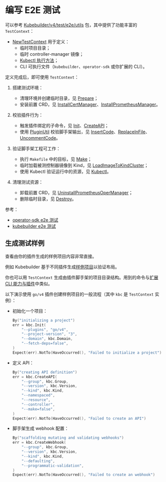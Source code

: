 # 编写 E2E 测试

可以参考 [Kubebuilder/v4/test/e2e/utils][utils-kb] 包，其中提供了功能丰富的 `TestContext`：

- [NewTestContext][new-context] 用于定义：
  - 临时项目目录；
  - 临时 controller-manager 镜像；
  - [Kubectl 执行方法][kubectl-ktc]；
  - CLI 可执行文件（`kubebuilder`、`operator-sdk` 或你扩展的 CLI）。

定义完成后，即可使用 `TestContext`：

1. 搭建测试环境：
   - 清理环境并创建临时目录，见 [Prepare][prepare-method]；
   - 安装前置 CRD，见 [InstallCertManager][cert-manager-install]、[InstallPrometheusManager][prometheus-manager-install]。

2. 校验插件行为：
   - 触发插件绑定的子命令，见 [Init][init-subcommand]、[CreateAPI][create-api-subcommand]；
   - 使用 [PluginUtil][plugin-util] 校验脚手架输出，见 [InsertCode][insert-code]、[ReplaceInFile][replace-in-file]、[UncommentCode][uncomment-code]。

3. 验证脚手架工程可工作：
   - 执行 `Makefile` 中的目标，见 [Make][make-command]；
   - 临时加载被测控制器镜像到 Kind，见 [LoadImageToKindCluster][load-image-to-kind]；
   - 使用 Kubectl 验证运行中的资源，见 [Kubectl][kubectl-ktc]。

4. 清理测试资源：
   - 卸载前置 CRD，见 [UninstallPrometheusOperManager][uninstall-prometheus-manager]；
   - 删除临时目录，见 [Destroy][destroy-method]。

参考：
- [operator-sdk e2e 测试][sdk-e2e-tests]
- [kubebuilder e2e 测试][kb-e2e-tests]

## 生成测试样例

查看由你的插件生成的样例项目内容非常直接。

例如 Kubebuilder 基于不同插件生成[样例项目][kb-samples]以验证布局。

你也可以用 `TestContext` 生成由插件脚手架的项目目录结构。用到的命令与[扩展 CLI 能力与插件][extending-cli]中类似。

以下演示使用 `go/v4` 插件创建样例项目的一般流程（其中 `kbc` 是 `TestContext` 实例）：

- 初始化一个项目：
  ```go
  By("initializing a project")
  err = kbc.Init(
      "--plugins", "go/v4",
      "--project-version", "3",
      "--domain", kbc.Domain,
      "--fetch-deps=false",
  )
  Expect(err).NotTo(HaveOccurred(), "Failed to initialize a project")
  ```

- 定义 API：
  ```go
  By("creating API definition")
  err = kbc.CreateAPI(
      "--group", kbc.Group,
      "--version", kbc.Version,
      "--kind", kbc.Kind,
      "--namespaced",
      "--resource",
      "--controller",
      "--make=false",
  )
  Expect(err).NotTo(HaveOccurred(), "Failed to create an API")
  ```

- 脚手架生成 webhook 配置：
  ```go
  By("scaffolding mutating and validating webhooks")
  err = kbc.CreateWebhook(
      "--group", kbc.Group,
      "--version", kbc.Version,
      "--kind", kbc.Kind,
      "--defaulting",
      "--programmatic-validation",
  )
  Expect(err).NotTo(HaveOccurred(), "Failed to create an webhook")
  ```

[cert-manager-install]: https://pkg.go.dev/sigs.k8s.io/kubebuilder/v4/test/e2e/utils#TestContext.InstallCertManager
[create-api-subcommand]: https://pkg.go.dev/sigs.k8s.io/kubebuilder/v4/test/e2e/utils#TestContext.CreateAPI
[destroy-method]: https://pkg.go.dev/sigs.k8s.io/kubebuilder/v4/test/e2e/utils#TestContext.Destroy
[extending-cli]: ./extending_cli_features_and_plugins.md
[init-subcommand]: https://pkg.go.dev/sigs.k8s.io/kubebuilder/v4/test/e2e/utils#TestContext.Init
[insert-code]: https://pkg.go.dev/sigs.k8s.io/kubebuilder/v4/pkg/plugin/util#InsertCode
[kb-e2e-tests]: https://github.com/kubernetes-sigs/kubebuilder/tree/book-v4/test/e2e
[kb-samples]: https://github.com/kubernetes-sigs/kubebuilder/tree/book-v4/testdata
[kubectl-ktc]: https://pkg.go.dev/sigs.k8s.io/kubebuilder/v4/test/e2e/utils#Kubectl
[load-image-to-kind]: https://pkg.go.dev/sigs.k8s.io/kubebuilder/v4/test/e2e/utils#TestContext.LoadImageToKindCluster
[make-command]: https://pkg.go.dev/sigs.k8s.io/kubebuilder/v4/test/e2e/utils#TestContext.Make
[new-context]: https://pkg.go.dev/sigs.k8s.io/kubebuilder/v4/test/e2e/utils#NewTestContext
[plugin-util]: https://pkg.go.dev/sigs.k8s.io/kubebuilder/v4/pkg/plugin/util
[prepare-method]: https://pkg.go.dev/sigs.k8s.io/kubebuilder/v4/test/e2e/utils#TestContext.Prepare
[prometheus-manager-install]: https://pkg.go.dev/sigs.k8s.io/kubebuilder/v4/test/e2e/utils#TestContext.InstallPrometheusOperManager
[replace-in-file]: https://pkg.go.dev/sigs.k8s.io/kubebuilder/v4/pkg/plugin/util#ReplaceInFile
[sdk-e2e-tests]: https://github.com/operator-framework/operator-sdk/tree/master/test/e2e/go
[uncomment-code]: https://pkg.go.dev/sigs.k8s.io/kubebuilder/v4/pkg/plugin/util#UncommentCode
[uninstall-prometheus-manager]: https://pkg.go.dev/sigs.k8s.io/kubebuilder/v4/test/e2e/utils#TestContext.UninstallPrometheusOperManager
[utils-kb]: https://github.com/kubernetes-sigs/kubebuilder/tree/book-v4/test/e2e/utils
